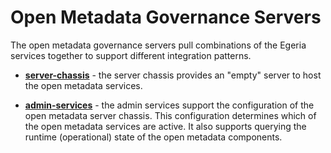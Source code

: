 <!-- SPDX-License-Identifier: Apache-2.0 -->

# Open Metadata Governance Servers

The open metadata governance servers pull combinations of the Egeria services together to
support different integration patterns.

* **[server-chassis](server-chassis)** - the server chassis provides an "empty" server to host the open metadata
services.

* **[admin-services](admin-services)** - the admin services support the configuration of the open metadata server chassis.
This configuration determines which of the open metadata services are active.  It also supports
querying the runtime (operational) state of the open metadata components.